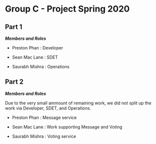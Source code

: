 # Group C - Project Spring 2020

## Part 1

_**Members and Roles**_

+ Preston Phan : Developer

+ Sean Mac Lane : SDET

+ Saurabh Mishra : Operations

## Part 2

_**Members and Roles**_

Due to the very small ammount of remaining work, we did not split up the work via Developer, SDET, and Operations.

+ Preston Phan : Message service

+ Sean Mac Lane : Work supporting Message and Voting

+ Saurabh Mishra : Voting service
